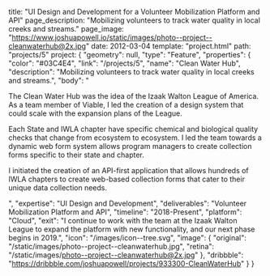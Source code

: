 title: "UI Design and Development for a Volunteer Mobilization Platform and API"
page_description: "Mobilizing volunteers to track water quality in local creeks and streams."
page_image: "https://www.joshuapowell.io/static/images/photo--project--cleanwaterhub@2x.jpg"
date: 2012-03-04
template: "project.html"
path: "projects/5"
project: {
  "geometry": null,
  "type": "Feature",
  "properties": {
    "color": "#03C4E4",
    "link": "/projects/5",
    "name": "Clean Water Hub",
    "description": "Mobilizing volunteers to track water quality in local creeks and streams.",
    "body": "<p>The Clean Water Hub was the idea of the Izaak Walton League of America. As a team member of Viable, I led the creation of a design system that could scale with the expansion plans of the League.</p><p>Each State and IWLA chapter have specific chemical and biological quality checks that change from ecosystem to ecosystem. I led the team towards a dynamic web form system allows program managers to create collection forms specific to their state and chapter.</p><p>I initiated the creation of an API-first application that allows hundreds of IWLA chapters to create web-based collection forms that cater to their unique data collection needs.</p>",
    "expertise": "UI Design and Development",
    "deliverables": "Volunteer Mobilization Platform and API",
    "timeline": "2018-Present",
    "platform": "Cloud",
    "exit": "I continue to work with the team at the Izaak Walton League to expand the platform with new functionality, and our next phase begins in 2019.",
    "icon": "/images/icon--tree.svg",
    "image": {
      "original": "/static/images/photo--project--cleanwaterhub.jpg",
      "retina": "/static/images/photo--project--cleanwaterhub@2x.jpg"
    },
    "dribbble": "https://dribbble.com/joshuapowell/projects/933300-CleanWaterHub"
  }
}